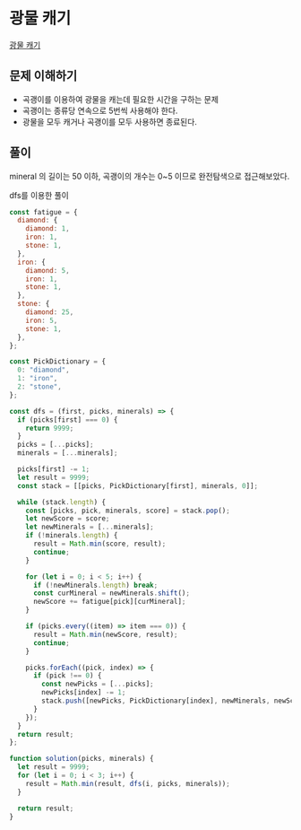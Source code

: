 # 광물 캐기

[광물 캐기](https://school.programmers.co.kr/learn/courses/30/lessons/172927)

## 문제 이해하기

- 곡괭이를 이용하여 광물을 캐는데 필요한 시간을 구하는 문제
- 곡괭이는 종류당 연속으로 5번씩 사용해야 한다.
- 광물을 모두 캐거나 곡괭이를 모두 사용하면 종료된다.

## 풀이

mineral 의 길이는 50 이하, 곡괭이의 개수는 0~5 이므로 완전탐색으로 접근해보았다.

dfs를 이용한 풀이

```javascript
const fatigue = {
  diamond: {
    diamond: 1,
    iron: 1,
    stone: 1,
  },
  iron: {
    diamond: 5,
    iron: 1,
    stone: 1,
  },
  stone: {
    diamond: 25,
    iron: 5,
    stone: 1,
  },
};

const PickDictionary = {
  0: "diamond",
  1: "iron",
  2: "stone",
};

const dfs = (first, picks, minerals) => {
  if (picks[first] === 0) {
    return 9999;
  }
  picks = [...picks];
  minerals = [...minerals];

  picks[first] -= 1;
  let result = 9999;
  const stack = [[picks, PickDictionary[first], minerals, 0]];

  while (stack.length) {
    const [picks, pick, minerals, score] = stack.pop();
    let newScore = score;
    let newMinerals = [...minerals];
    if (!minerals.length) {
      result = Math.min(score, result);
      continue;
    }

    for (let i = 0; i < 5; i++) {
      if (!newMinerals.length) break;
      const curMineral = newMinerals.shift();
      newScore += fatigue[pick][curMineral];
    }

    if (picks.every((item) => item === 0)) {
      result = Math.min(newScore, result);
      continue;
    }

    picks.forEach((pick, index) => {
      if (pick !== 0) {
        const newPicks = [...picks];
        newPicks[index] -= 1;
        stack.push([newPicks, PickDictionary[index], newMinerals, newScore]);
      }
    });
  }
  return result;
};

function solution(picks, minerals) {
  let result = 9999;
  for (let i = 0; i < 3; i++) {
    result = Math.min(result, dfs(i, picks, minerals));
  }

  return result;
}
```
